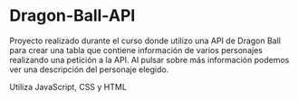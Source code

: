 # Dragon-Ball-API
Proyecto realizado durante el curso donde utilizo una API de Dragon Ball para crear una tabla que contiene información de varios personajes realizando una petición a la API. Al pulsar sobre más información podemos ver una descripción del personaje elegido.

Utiliza JavaScript, CSS y HTML
